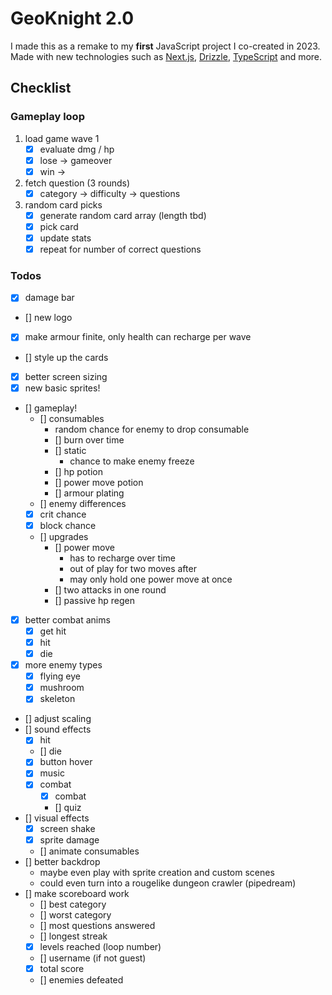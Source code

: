 # GeoKnight 2.0

I made this as a remake to my **first** JavaScript project I co-created in 2023. Made with new technologies such as [Next.js](https://nextjs.org/), [Drizzle](https://orm.drizzle.team/), [TypeScript](https://www.typescriptlang.org/) and more.

## Checklist

### Gameplay loop
1. load game wave 1
    - [x] evaluate dmg / hp
    - [x] lose -> gameover
    - [x] win ->
2. fetch question (3 rounds)
    - [x] category -> difficulty -> questions 
3. random card picks
    - [x] generate random card array (length tbd)
    - [x] pick card
    - [x] update stats
    - [x] repeat for number of correct questions

### Todos
- [x] damage bar
- [] new logo
- [x] make armour finite, only health can recharge per wave
- [] style up the cards
- [x] better screen sizing
- [x] new basic sprites!
- [] gameplay!
    - [] consumables
        - random chance for enemy to drop consumable
        - [] burn over time
        - [] static
            - chance to make enemy freeze
        - [] hp potion
        - [] power move potion
        - [] armour plating
    - [] enemy differences
    - [x] crit chance
    - [x] block chance
    - [] upgrades
        - [] power move
            - has to recharge over time
            - out of play for two moves after
            - may only hold one power move at once
        - [] two attacks in one round
        - [] passive hp regen
- [x] better combat anims
    - [x] get hit
    - [x] hit
    - [x] die
- [x] more enemy types
    - [x] flying eye
    - [x] mushroom
    - [x] skeleton
- [] adjust scaling
- [] sound effects
    - [x] hit
    - [] die
    - [x] button hover
    - [x] music
    - [x] combat
        - [x] combat
        - [] quiz
- [] visual effects
    - [x] screen shake
    - [x] sprite damage
    - [] animate consumables
- [] better backdrop
    - maybe even play with sprite creation and custom scenes
    - could even turn into a rougelike dungeon crawler (pipedream)
- [] make scoreboard work
    - [] best category
    - [] worst category
    - [] most questions answered
    - [] longest streak
    - [x] levels reached (loop number)
    - [] username (if not guest)
    - [x] total score
    - [] enemies defeated